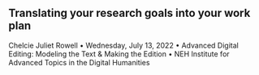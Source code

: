 ## Translating your research goals into your work plan

Chelcie Juliet Rowell • Wednesday, July 13, 2022 • Advanced Digital Editing: Modeling the Text & Making the Edition • NEH Institute for Advanced Topics in the Digital Humanities
